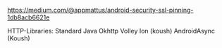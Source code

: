 https://medium.com/@appmattus/android-security-ssl-pinning-1db8acb6621e

HTTP-Libraries:
Standard Java 
Okhttp
Volley
Ion (koush)
AndroidAsync (Koush)